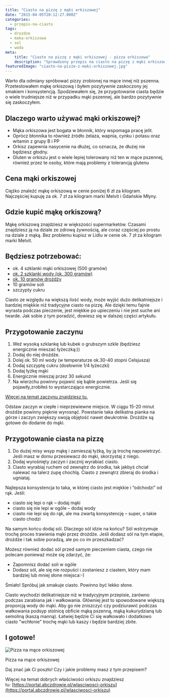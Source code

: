 ```yaml
---
title: "Ciasto na pizzę z mąki orkiszowej"
date: "2015-04-05T20:12:27.000Z"
categories: 
  - przepis-na-ciasto
tags: 
  - drozdze
  - maka-orkiszowa
  - sol
  - woda
meta: 
    title: "Ciasto na pizzę z mąki orkiszowej - pizza orkiszowa"
    description: "Sprawdzony przepis na ciasto na pizzę z mąki orkiszowej. Mąka orkiszowa jest zdrowa, a pizza orkiszowa wychodzi super smaczna i zdrowa. Sprawdź przepis!"
featuredImage: "ciasto-na-pizze-z-maki-orkiszowej.jpg"
---
```


Warto dla odmiany spróbować pizzy zrobionej na mące innej niż pszenna. Przetestowałem mąkę orkiszową i byłem pozytywnie zaskoczony jej smakiem i konsystencją. Spodziewałem się, że przygotowanie ciasta będzie o wiele trudniejsze niż w przypadku mąki pszennej, ale bardzo pozytywnie się zaskoczyłem.

## Dlaczego warto używać mąki orkiszowej?

- Mąka orkiszowa jest bogata w błonnik, który wspomaga pracę jelit.
- Oprócz błonnika to również źródło żelaza, wapnia, cynku i potasu oraz witamin z grupy B i PP
- Orkisz zapewnia nasycenie na dłużej, co oznacza, że dłużej nie będziesz głodny.
- Gluten w orkiszu jest o wiele lepiej tolerowany niż ten w mące pszennej, również przez te osoby, które mają problemy z tolerancją glutenu

## Cena mąki orkiszowej

Ciężko znaleźć mąkę orkiszową w cenie poniżej 6 zł za kilogram. Najczęściej kupuję za ok. 7 zł za kilogram marki Melvit i Gdańskie Młyny.

## Gdzie kupić mąkę orkiszową?

Mąkę orkiszową znajdziesz w większości supermarketów. Czasami znajdziesz ją na dziale ze zdrową żywnością, ale coraz częściej po prostu na dziale z mąką. Bez problemu kupisz w Lidlu w cenie ok. 7 zł za kilogram marki Melvit.

## Będziesz potrzebować:

- ok. 4 szklanki mąki orkiszowej (500 gramów)
- <a href="/jaka-woda-ciasta-na-pizze/">ok.&nbsp;2 szklanki wody (ok. 300 gramów)</a>
- <a href="/drozdze/">ok. 10 gramów&nbsp;drożdży</a>
- 10 gramów soli
- szczypty cukru

Ciasto ze względu na większą ilość wody, może wyjść dużo delikatniejsze i bardziej miękkie niż tradycyjne ciasto na pizzę. Ale dzięki temu fajnie wyrasta podczas pieczenie, jest miękkie po upieczeniu i nie jest suche ani twarde. Jak sobie z tym poradzić, dowiesz się w dalszej części artykułu.

## Przygotowanie zaczynu

1. Weź wysoką szklankę lub kubek o grubszym szkle (będziesz energicznie mieszać łyżeczką:))
2. Dodaj do niej drożdże.
3. Dolej ok. 50 ml wody (w temperaturze ok.30-40 stopni Celsjusza)
4. Dodaj szczyptę cukru (dosłownie 1/4 łyżeczki)
5. Dodaj łyżkę mąki
6. Energicznie mieszaj przez 30 sekund
7. Na wierzchu powinny pojawić się bąble powietrza. Jeśli się pojawiły,zrobiłeś to wystarczająco energicznie.

<a title="Jak zrobić zaczyn drożdżowy do pizzy" href="/jak-zrobic-zaczyn-drozdzowy-pizzy/">Więcej na temat zaczynu znajdziesz tu.</a>

Odstaw zaczyn w ciepłe i nieprzewiewne miejsce. W ciągu 15-20 minut drożdże powinny pięknie wyrosnąć. Powstanie taka delikatna pianka na górze i zaczyn zwiększy swoją objętość nawet dwukrotnie. Drożdże są gotowe do dodanie do mąki.

## Przygotowanie ciasta na pizzę

1. Do dużej misy wsyp mąkę i zamieszaj łyżką, by ją trochę napowietrzyć. Jeśli masz w domu przesiewacz do mąki, skorzystaj z niego.
2. Dodaj wyrośnięty zaczyn i zacznij wyrabiać ciasto.
3. Ciasto wyrabiaj ruchem od zewnątrz do środka, tak jakbyś chciał nalewać na talerz zupę chochlą. Ciasto z zewnątrz zbieraj do środka i ugniataj.

Najlepsza konsystencja to taka, w której ciasto jest miękkie i “odchodzi” od rąk. Jeśli:

- ciasto się lepi o rąk – dodaj mąki
- ciasto się nie lepi w ogóle – dodaj wody
- ciasto nie lepi się do rąk, ale ma zwartą konsystencję – super, o takie ciasto chodzi

Na samym końcu dodaj sól. Dlaczego sól idzie na końcu? Sól wstrzymuje trochę proces trawienia mąki przez drożdże. Jeśli dodasz sól na tym etapie, drożdże i tak sobie poradzą, ale po co im przeszkadzać?

Możesz również dodać sól przed samym pieczeniem ciasta, czego nie polecam ponieważ może się zdarzyć, że:

- Zapomnisz dodać soli w ogóle
- Dodasz sól, ale się nie rozpuści i zostaniesz z ciastem, który mam bardziej lub mniej słone miejsca:-)

Śmiało! Spróbuj jak smakuje ciasto. Powinno być lekko słone.

Ciasto wychodzi delikatniejsze niż w tradycyjnym przepisie, zarówno podczas zarabiana jak i wałkowania. Główniej jest to spowodowane większą proporcją wody do mąki. Aby go nie zniszczyć czy podziurawić podczas wałkowania podsyp stolnicę obficie mąką pszenną, mąką kukurydzianą lub semoliną (kaszą manną). Łatwiej będzie Ci się wałkowało i dodatkowo ciasto "wchłonie" trochę mąki lub kaszy i będzie bardziej zbite.

## I gotowe!

![Pizza na mące orkiszowej](pizza-z-ciasta-na-mace-orkiszowej-300x201.jpg)

Pizza na mące orkiszowej

Daj znać jak Ci poszło! Czy i jakie problemy masz z tym przepisem?

Więcej na temat dobrych właściwości orkiszu znajdziesz tu: [https://portal.abczdrowie.pl/wlasciwosci-orkiszu](https://portal.abczdrowie.pl/wlasciwosci-orkiszu)
